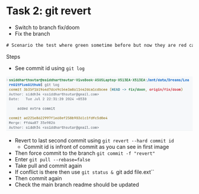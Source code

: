 # Task 2: git revert

* Switch to branch fix/doom
* Fix the branch

```txt
# Scenario the test where green sometime before but now they are red can you revert to the second last commit
```

Steps

* See commit id using `git log`

![1719990613294](/images/1719990613294.png)

* Revert to last second commit using `git revert --hard commit id`
  * Commit id is infront of commit as you can see in first image
* Then force commit to the branch `git commit -f "revert"`
* Enter `git pull --rebase=false`
* Take pull and commit again
* If conflict is there then use `git status & `git add file.ext``
* Then commit again
* Check the main branch readme should be updated

